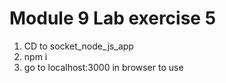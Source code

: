 # Module 9 Lab exercise 5

1. CD to socket_node_js_app
2. npm i
3. go to localhost:3000 in browser to use
